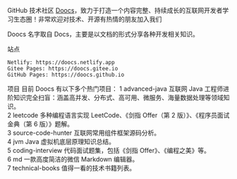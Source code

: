 GitHub 技术社区 [Doocs](https://doocs.github.io)，致力于打造一个内容完整、持续成长的互联网开发者学习生态圈！非常欢迎对技术、开源有热情的朋友加入我们

Doocs 名字取自 Docs，主要是以文档的形式分享各种开发相关知识。

站点

    Netlify: https://doocs.netlify.app
    Gitee Pages: https://doocs.gitee.io
    GitHub Pages: https://doocs.github.io
    
    
项目
目前 Doocs 有以下多个热门项目：
1   advanced-java 	互联网 Java 工程师进阶知识完全扫盲：涵盖高并发、分布式、高可用、微服务、海量数据处理等领域知识。 	
2 	leetcode 	多种编程语言实现 LeetCode、《剑指 Offer（第 2 版）》、《程序员面试金典（第 6 版）》题解。 	
3 	source-code-hunter 	互联网常用组件框架源码分析。 	
4 	jvm 	Java 虚拟机底层原理知识总结。 	
5 	coding-interview 	代码面试题集，包括《剑指 Offer》、《编程之美》等。 	
6 	md 	一款高度简洁的微信 Markdown 编辑器。 	
7 	technical-books 	值得一看的技术书籍列表。
